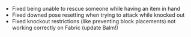 - Fixed being unable to rescue someone while having an item in hand
- Fixed downed pose resetting when trying to attack while knocked out
- Fixed knockout restrictions (like preventing block placements) not working correctly on Fabric (update Balm!)
